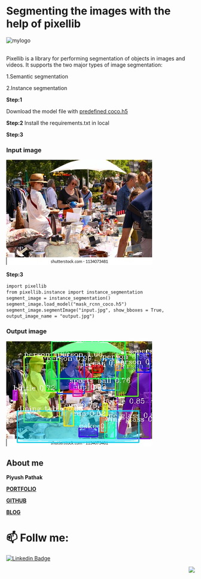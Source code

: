 # Segmenting the images with the help of pixellib

![mylogo](Images/PixelLibLogo.png) <br> <br>

Pixellib is a library for performing segmentation of objects in images and videos. It supports the two major types of image segmentation:

1.Semantic segmentation

2.Instance segmentation

**Step:1**

Download the model file with [predefined coco.h5](https://github.com/matterport/Mask_RCNN/releases/tag/v2.0)

**Step:2**
Install the requirements.txt in local

**Step:3**

### Input image
![Input image of crowd](https://github.com/piyushpathak03/Image-segmentation/blob/main/Image-Segmentation_using_PIXELLIB/crowd.jpg)

**Step:3**

```
import pixellib
from pixellib.instance import instance_segmentation
segment_image = instance_segmentation()
segment_image.load_model("mask_rcnn_coco.h5") 
segment_image.segmentImage("input.jpg", show_bboxes = True, output_image_name = "output.jpg")
```


### Output image
![Output image of crowd after segmentation](https://github.com/piyushpathak03/Image-segmentation/blob/main/Image-Segmentation_using_PIXELLIB/output_crowd.jpg)

## About me

**Piyush Pathak**

[**PORTFOLIO**](https://anirudhrapathak3.wixsite.com/piyush)

[**GITHUB**](https://github.com/piyushpathak03)

[**BLOG**](https://medium.com/@piyushpathak03)


# 📫 Follw me: 

[![Linkedin Badge](https://img.shields.io/badge/-PiyushPathak-blue?style=flat-square&logo=Linkedin&logoColor=white&link=https://www.linkedin.com/in/piyushpathak03/)](https://www.linkedin.com/in/piyushpathak03/)

<p  align="right"><img height="100" src = "https://media.giphy.com/media/l3URDstnIjBNY7rwLB/giphy.gif"></p>

